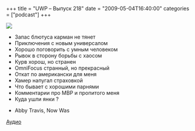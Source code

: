 +++
title = "UWP – Выпуск 218"
date = "2009-05-04T16:40:00"
categories = ["podcast"]
+++

![](https://podcast.umputun.com/images/uwp/uwp218.jpg)


- Запас блютуса карман не тянет
- Приключения с новым универсалом
- Хорошо поговорить с умным человеком
- Рывок в сторону борьбы с хаосом
- Курв хорош, но странен
- OmniFocus странный, но прекрасный
- Откат по американски для меня
- Хамер напугал страховкой
- Что бывает с хорошими парнями
- Комментарии про MBP и пропитого меня
- Куда ушли янки ?


* Abby Travis, Now Was

[Аудио ](http://archive.rucast.net/uwp/media/ump_podcast218.mp3)
<audio src="http://archive.rucast.net/uwp/media/ump_podcast218.mp3" preload="none">